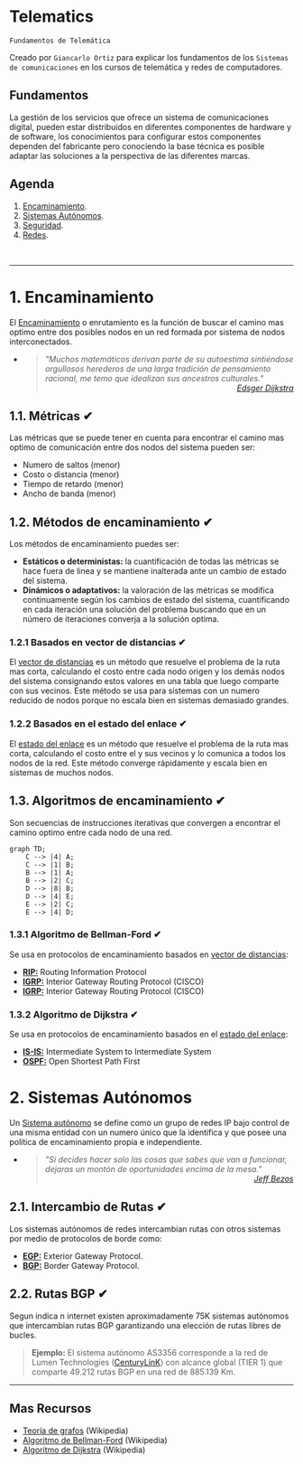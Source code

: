 # Telematics
<p><code>Fundamentos de Telemática</code></p>
<p>Creado por <code>Giancarlo Ortiz</code> para explicar los fundamentos de los <code>Sistemas de comunicaciones</code> en los cursos de telemática y redes de computadores.</p>

## Fundamentos
La gestión de los servicios que ofrece un sistema de comunicaciones digital, pueden estar distribuidos en diferentes componentes de hardware y de software, los conocimientos para configurar estos componentes dependen del fabricante pero conociendo la base técnica es posible adaptar las soluciones a la perspectiva de las diferentes marcas. 

## Agenda
1. [Encaminamiento](#2-sistema-descentralizados).
1. [Sistemas Autónomos](#1-sistemas-centralizados).
1. [Seguridad](#3-seguridad).
1. [Redes](#3-redes).

<br>

---
# 1. Encaminamiento
El [Encaminamiento][1] o enrutamiento es la función de buscar el camino mas optimo entre dos posibles nodos en un red formada por sistema de nodos interconectados.

[1]:https://es.wikipedia.org/wiki/Encaminamiento

* ><i>"Muchos matemáticos derivan parte de su autoestima sintiéndose orgullosos herederos de una larga tradición de pensamiento racional, me temo que idealizan sus ancestros culturales."</i><br>
<cite style="display:block; text-align: right">[Edsger Dijkstra](https://es.wikipedia.org/wiki/Edsger_Dijkstra)</cite>

## 1.1. Métricas ✔
Las métricas que se puede tener en cuenta para encontrar el camino mas optimo de comunicación entre dos nodos del sistema pueden ser:
* Numero de saltos (menor)
* Costo o distancia (menor)
* Tiempo de retardo (menor)
* Ancho de banda (menor)

## 1.2. Métodos de encaminamiento ✔
Los métodos de encaminamiento puedes ser:
* __Estáticos o deterministas:__ la cuantificación de todas las métricas se hace fuera de linea y se mantiene inalterada ante un cambio de estado del sistema.
* __Dinámicos o adaptativos:__ la valoración de las métricas se modifica continuamente según los cambios de estado del sistema, cuantificando en cada iteración una solución del problema buscando que en un número de iteraciones converja a la solución optima.

### 1.2.1 Basados en vector de distancias ✔
El [vector de distancias][121] es un método que resuelve el problema de la ruta mas corta, calculando el costo entre cada nodo origen y los demás nodos del sistema consignando estos valores en una tabla que luego comparte con sus vecinos. Este método se usa para sistemas con un numero reducido de nodos porque no escala bien en sistemas demasiado grandes.

[121]:https://es.wikipedia.org/wiki/Vector_de_distancias

### 1.2.2 Basados en el estado del enlace ✔
El [estado del enlace][122] es un método que resuelve el problema de la ruta mas corta, calculando el costo entre el y sus vecinos y lo comunica a todos los nodos de la red. Este método converge rápidamente y escala bien en sistemas de muchos nodos.

[122]:https://es.wikipedia.org/wiki/Estado_de_enlace

## 1.3. Algoritmos de encaminamiento ✔
Son secuencias de instrucciones iterativas que convergen a encontrar el camino optimo entre cada nodo de una red.

```mermaid
graph TD;
    C --> |4| A;
    C --> |1| B;  
    B --> |1| A;
    B --> |2| C;
    D --> |8| B;
    D --> |4| E;
    E --> |2| C;
    E --> |4| D;
```

### 1.3.1 Algoritmo de Bellman-Ford ✔
Se usa en protocolos de encaminamiento basados en [vector de distancias][121]:

* [__RIP:__][131_1] Routing Information Protocol
* [__IGRP:__][131_2] Interior Gateway Routing Protocol (CISCO)
* [__IGRP:__][131_3] Interior Gateway Routing Protocol (CISCO)

[131_1]:https://es.wikipedia.org/wiki/Routing_Information_Protocol
[131_2]:https://es.wikipedia.org/wiki/Interior_Gateway_Routing_Protocol
[131_3]:https://es.wikipedia.org/wiki/Enhanced_Interior_Gateway_Routing_Protocol

### 1.3.2 Algoritmo de Dijkstra ✔
Se usa en protocolos de encaminamiento basados en el [estado del enlace][122]:

* [__IS-IS:__][132_1] Intermediate System to Intermediate System
* [__OSPF:__][132_2] Open Shortest Path First

[132_1]:https://es.wikipedia.org/wiki/IS-IS
[132_2]:https://es.wikipedia.org/wiki/Open_Shortest_Path_First

# 2. Sistemas Autónomos
Un [Sistema autónomo][2] se define como un grupo de redes IP bajo control de una misma entidad con un numero único que la identifica y que posee una política de encaminamiento propia e independiente.

[2]:https://es.wikipedia.org/wiki/Sistema_aut%C3%B3nomo


* ><i>"Si decides hacer solo las cosas que sabes que van a funcionar, dejaras un montón de oportunidades encima de la mesa."</i><br>
<cite style="display:block; text-align: right">[Jeff Bezos](https://es.wikipedia.org/wiki/Jeff_Bezos)</cite>

## 2.1. Intercambio de Rutas ✔
Los sistemas autónomos de redes intercambian rutas con otros sistemas por medio de protocolos de borde como:

* [__EGP:__][21_1] Exterior Gateway Protocol.
* [__BGP:__][21_2] Border Gateway Protocol.

[21_1]:https://es.wikipedia.org/wiki/Exterior_Gateway_Protocol
[21_2]:https://es.wikipedia.org/wiki/Border_Gateway_Protocol

## 2.2. Rutas BGP ✔
Segun indica n internet existen aproximadamente 75K sistemas autónomos que intercambian rutas BGP garantizando una elección de rutas libres de bucles. 
 
>__Ejemplo:__ El sistema autónomo AS3356 corresponde a la red de Lumen Technologies ([CenturyLinK](https://es.wikipedia.org/wiki/Lumen_Technologies)) con alcance global (TIER 1) que comparte 49.212 rutas BGP en una red de 885.139 Km.



---
## Mas Recursos
- [Teoría de grafos](https://es.wikipedia.org/wiki/Teor%C3%ADa_de_grafos) (Wikipedia)
- [Algoritmo de Bellman-Ford](https://es.wikipedia.org/wiki/Algoritmo_de_Bellman-Ford) (Wikipedia)
- [Algoritmo de Dijkstra](https://es.wikipedia.org/wiki/Algoritmo_de_Dijkstra) (Wikipedia)
